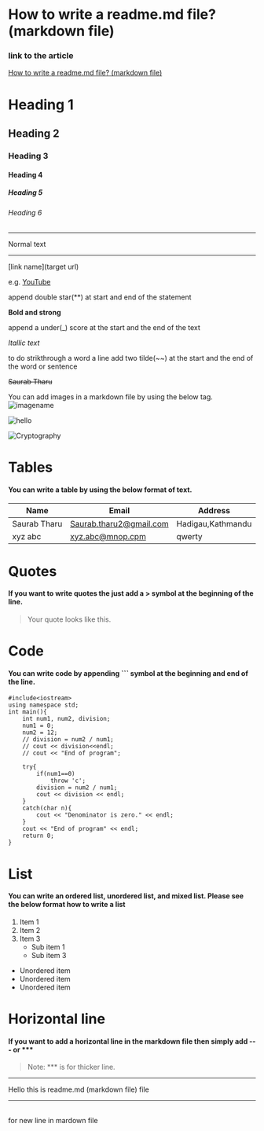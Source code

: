 # How to write a readme.md file? (markdown file)
### link to the article
[How to write a readme.md file? (markdown file)
](https://medium.com/@saumya.ranjan/how-to-write-a-readme-md-file-markdown-file-20cb7cbcd6f)



#  Heading 1
## Heading 2
### Heading 3
#### Heading 4
##### Heading 5
###### Heading 6


-------

Normal text

----


[link name](target url)

e.g. [YouTube](https://www.youtub.com)



append double star(**) at start and end of the statement

**Bold and strong**             


append a under(_) score at the start and the end of the text

_Itallic text_


to do strikthrough a word a line add two tilde(~~) at the start and the end of the word or sentence

~~Saurab Tharu~~


You can add images in a markdown file by using the below tag.
![imagename](TargetUrl)

![hello](https://media-exp1.licdn.com/dms/image/C4E22AQEChI7uMVe2uQ/feedshare-shrink_2048_1536/0/1614471113892?e=1618444800&v=beta&t=cye0-TdnB0FJBsWbHvJDEAuaiEXjGsnWgCRo_fc66QA)




![Cryptography](https://media-exp1.licdn.com/dms/image/C4D22AQF2TsJiLvIPLg/feedshare-shrink_800/0/1615453816156?e=1618444800&v=beta&t=eq9mjweCO4BDcTkrNKRIuQH5WqZR2kkFb5_85dVNpzI)




# Tables

#### You can write a table by using the below format of text.

|Name|Email|Address|
|----|-----|-------|
|Saurab Tharu|Saurab.tharu2@gmail.com|Hadigau,Kathmandu|
|xyz abc|xyz.abc@mnop.cpm| qwerty|




# Quotes
#### If you want to write quotes the just add a > symbol at the beginning of the line.

> Your quote looks like this.

# Code
#### You can write code by appending ``` symbol at the beginning and end of the line.


```#include<iostream>
#include<iostream>
using namespace std;
int main(){
    int num1, num2, division;
    num1 = 0;
    num2 = 12;
    // division = num2 / num1;
    // cout << division<<endl;
    // cout << "End of program";

    try{
        if(num1==0)
            throw 'c';
        division = num2 / num1;
        cout << division << endl;
    }
    catch(char n){
        cout << "Denominator is zero." << endl;
    }
    cout << "End of program" << endl;
    return 0;
}
```

# List
#### You can write an ordered list, unordered list, and mixed list. Please see the below format how to write a list


1. Item 1
2. Item 2
3. Item 3
   * Sub item 1
   * Sub item 3
* Unordered item
* Unordered item
* Unordered item


# Horizontal line
#### If you want to add a horizontal line in the markdown file then simply add --- or ***

> Note: *** is for thicker line.


----
Hello this is readme.md (markdown file) file 
***





<br />          for new line in mardown file 






